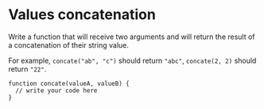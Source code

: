 # Values concatenation
 Write a function that will receive two arguments and will return the result of a concatenation of their string value.

For example, `concate("ab", "c")` should return `"abc"`, `concate(2, 2)` should return `"22"`.

```
function concate(valueA, valueB) {
  // write your code here
}
```
